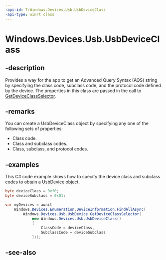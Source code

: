 ```yaml
---
-api-id: T:Windows.Devices.Usb.UsbDeviceClass
-api-type: winrt class
---
```


<!-- Class syntax.
public class UsbDeviceClass : Windows.Devices.Usb.IUsbDeviceClass
-->

# Windows.Devices.Usb.UsbDeviceClass

## -description
Provides a way for the app to get an Advanced Query Syntax (AQS) string by specifying the class code, subclass code, and the protocol code defined by the device. The properties in this class are passed in the call to [GetDeviceClassSelector](usbdevice_getdeviceclassselector_1975723348.md).

## -remarks
You can create a UsbDeviceClass object by specifying any one of the following sets of properties:
+ Class code.
+ Class and subclass codes.
+ Class, subclass, and protocol codes.

## -examples

This C# code example shows how to specify the device class and subclass codes to obtain a [UsbDevice](usbdevice.md) object.

```csharp
byte deviceClass = 0xf0;
byte deviceSubclass = 0x01;

var myDevices = await
    Windows.Devices.Enumeration.DeviceInformation.FindAllAsync(
        Windows.Devices.Usb.UsbDevice.GetDeviceClassSelector(
            new Windows.Devices.Usb.UsbDeviceClass()
            {
                ClassCode = deviceClass,
                SubclassCode = deviceSubclass
            }));
```

## -see-also